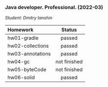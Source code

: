 ### Java developer. Professional. (2022-03)

*Student: Dmitry Ianshin*

| Homework         |    Status    |
|:-----------------|:------------:|
| hw01-gradle      |    passed    |
| hw02-collections |    passed    |
| hw03-annotations |    passed    |
| hw04-gc          | not finished |
| hw05-byteCode    | not finished |
| hw06-solid       |    passed    |